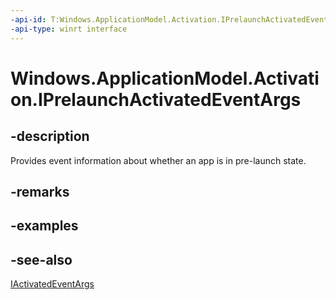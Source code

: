 ```yaml
---
-api-id: T:Windows.ApplicationModel.Activation.IPrelaunchActivatedEventArgs
-api-type: winrt interface
---
```


<!-- Interface syntax.
public interface IPrelaunchActivatedEventArgs : Windows.ApplicationModel.Activation.IActivatedEventArgs
-->

# Windows.ApplicationModel.Activation.IPrelaunchActivatedEventArgs

## -description
Provides event information about whether an app is in pre-launch state.

## -remarks

## -examples

## -see-also
[IActivatedEventArgs](iactivatedeventargs.md)